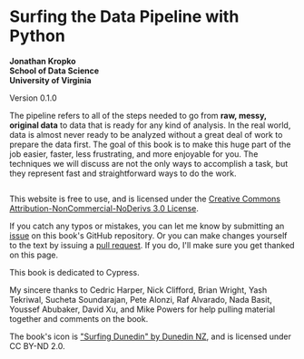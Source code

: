 Surfing the Data Pipeline with Python 
============================

**Jonathan Kropko**  
**School of Data Science**  
**University of Virginia**

Version 0.1.0

The pipeline refers to all of the steps needed to go from **raw, messy, original data** to data that is ready for any kind of analysis. In the real world, data is almost never ready to be analyzed without a great deal of work to prepare the data first. The goal of this book is to make this huge part of the job easier, faster, less frustrating, and more enjoyable for you. The techniques we will discuss are not the only ways to accomplish a task, but they represent fast and straightforward ways to do the work.

```{tableofcontents}
```

This website is free to use, and is licensed under the [Creative Commons Attribution-NonCommercial-NoDerivs 3.0 License](https://creativecommons.org/licenses/by-nc-nd/3.0/us/).

If you catch any typos or mistakes, you can let me know by submitting an [issue](https://github.com/jkropko/surfing-the-data-pipeline/issues) on this book's GitHub repository. Or you can make changes yourself to the text by issuing a [pull request](https://github.com/jkropko/surfing-the-data-pipeline/pulls). If you do, I'll make sure you get thanked on this page.

This book is dedicated to Cypress.

My sincere thanks to Cedric Harper, Nick Clifford, Brian Wright, Yash Tekriwal, Sucheta Soundarajan, Pete Alonzi, Raf Alvarado, Nada Basit, Youssef Abubaker, David Xu, and Mike Powers for help pulling material together and comments on the book.

The book's icon is <a href="https://www.flickr.com/photos/37845599@N07/5097629627">"Surfing Dunedin" by Dunedin NZ</a>, and is licensed under CC BY-ND 2.0.